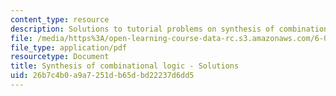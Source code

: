 ```yaml
---
content_type: resource
description: Solutions to tutorial problems on synthesis of combinational logic.
file: /media/https%3A/open-learning-course-data-rc.s3.amazonaws.com/6-004-computation-structures-spring-2009/26b7c4b0a9a7251db65dbd22237d6dd5_MIT6004s09tutor05sol.pdf
file_type: application/pdf
resourcetype: Document
title: Synthesis of combinational logic - Solutions
uid: 26b7c4b0-a9a7-251d-b65d-bd22237d6dd5
---
```

